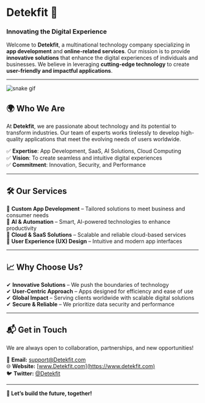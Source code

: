 # Detekfit 🚀  

### **Innovating the Digital Experience**  

Welcome to **Detekfit**, a multinational technology company specializing in **app development** and **online-related services**. Our mission is to provide **innovative solutions** that enhance the digital experiences of individuals and businesses. We believe in leveraging **cutting-edge technology** to create **user-friendly and impactful applications**.

---
![snake gif](https://github.com/detekfit/detekfit/blob/output/github-contribution-grid-snake-dark.svg)

## 🌍 **Who We Are**  
At **Detekfit**, we are passionate about technology and its potential to transform industries. Our team of experts works tirelessly to develop high-quality applications that meet the evolving needs of users worldwide.  

✅ **Expertise**: App Development, SaaS, AI Solutions, Cloud Computing  
✅ **Vision**: To create seamless and intuitive digital experiences  
✅ **Commitment**: Innovation, Security, and Performance  

---

## 🛠 **Our Services**  
🔹 **Custom App Development** – Tailored solutions to meet business and consumer needs  
🔹 **AI & Automation** – Smart, AI-powered technologies to enhance productivity  
🔹 **Cloud & SaaS Solutions** – Scalable and reliable cloud-based services  
🔹 **User Experience (UX) Design** – Intuitive and modern app interfaces  

---

## 📈 **Why Choose Us?**  
✔ **Innovative Solutions** – We push the boundaries of technology  
✔ **User-Centric Approach** – Apps designed for efficiency and ease of use  
✔ **Global Impact** – Serving clients worldwide with scalable digital solutions  
✔ **Secure & Reliable** – We prioritize data security and performance  

---

## 📬 **Get in Touch**  
We are always open to collaboration, partnerships, and new opportunities!  

📧 **Email:** [support@Detekfit.com](mailto:support@detekfit.com)  
🌐 **Website:** [www.Detekfit.com](https://www.detekfit.com)  
🐦 **Twitter:** [@Detekfit](https://x.com/detekfit)  

---

**🚀 Let’s build the future, together!**



<!---
Detekfit/Detekfit is a ✨ special ✨ repository because its `README.md` (this file) appears on your GitHub profile.
You can click the Preview link to take a look at your changes.
--->
